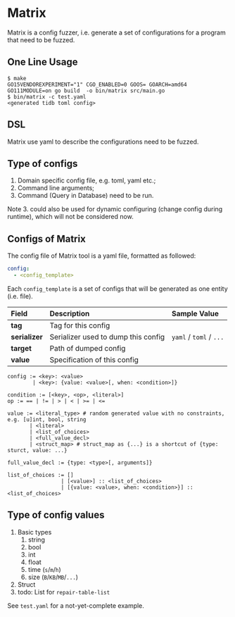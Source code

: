 # Matrix

Matrix is a config fuzzer, i.e. generate a set of configurations for a program that need to be fuzzed.

## One Line Usage
```shell script
$ make                   
GO15VENDOREXPERIMENT="1" CGO_ENABLED=0 GOOS= GOARCH=amd64 GO111MODULE=on go build  -o bin/matrix src/main.go
$ bin/matrix -c test.yaml
<generated tidb toml config>
```

## DSL

Matrix use yaml to describe the configurations need to be fuzzed.

## Type of configs
1. Domain specific config file, e.g. toml, yaml etc.;
2. Command line arguments;
3. Command (Query in Database) need to be run.

Note 3. could also be used for dynamic configuring (change config during runtime),
which will not be considered now.

## Configs of Matrix
The config file of Matrix tool is a yaml file, formatted as followed:
```yaml
config:
  - <config_template>
```

Each `config_template` is a set of configs that will be generated as one entity (i.e. file).

| Field | Description | Sample Value |
|:------|:------------------|:--------------|
| **tag** | Tag for this config |
| **serializer** | Serializer used to dump this config | `yaml` / `toml` / `...` |
| **target** | Path of dumped config |
| **value** | Specification of this config |

```
config := <key>: <value>
        | <key>: {value: <value>[, when: <condition>]}

condition := [<key>, <op>, <literal>]
op := == | != | > | < | >= | <=

value := <literal_type> # random generated value with no constraints, e.g. [u]int, bool, string
       | <literal>
       | <list_of_choices>
       | <full_value_decl>
       | <struct_map> # struct_map as {...} is a shortcut of {type: sturct, value: ...}

full_value_decl := {type: <type>[, arguments]}

list_of_choices := []
                 | [<value>] :: <list_of_choices>
                 | [{value: <value>, when: <condition>}] :: <list_of_choices>
```

## Type of config values
1. Basic types
   1. string
   2. bool
   3. int
   4. float
   5. time (`s`/`m`/`h`)
   6. size (`B`/`KB`/`MB`/`...`)
2. Struct
3. todo: List for `repair-table-list`

See `test.yaml` for a not-yet-complete example.